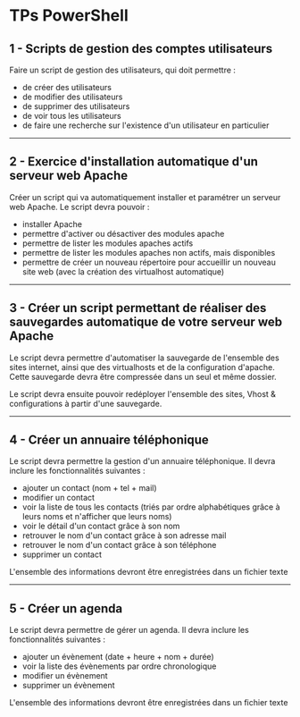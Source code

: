 # TPs PowerShell

## 1 - Scripts de gestion des comptes utilisateurs

Faire un script de gestion des utilisateurs, qui doit permettre : 

- de créer des utilisateurs
- de modifier des utilisateurs
- de supprimer des utilisateurs
- de voir tous les utilisateurs
- de faire une recherche sur l'existence d'un utilisateur en particulier

---

## 2 - Exercice d'installation automatique d'un serveur web Apache

Créer un script qui va automatiquement installer et paramétrer un serveur web Apache. Le script devra pouvoir : 

- installer Apache
- permettre d'activer ou désactiver des modules apache
- permettre de lister les modules apaches actifs
- permettre de lister les modules apaches non actifs, mais disponibles
- permettre de créer un nouveau répertoire pour accueillir un nouveau site web (avec la création des virtualhost automatique)

---

## 3 - Créer un script permettant de réaliser des sauvegardes automatique de votre serveur web Apache

Le script devra permettre d'automatiser la sauvegarde de l'ensemble des sites internet, ainsi que des virtualhosts et de la configuration d'apache. Cette sauvegarde devra être compressée dans un seul et même dossier.

Le script devra ensuite pouvoir redéployer l'ensemble des sites, Vhost & configurations à partir d'une sauvegarde.

---

## 4 - Créer un annuaire téléphonique

Le script devra permettre la gestion d'un annuaire téléphonique. Il devra inclure les fonctionnalités suivantes : 

- ajouter un contact (nom + tel + mail)
- modifier un contact
- voir la liste de tous les contacts (triés par ordre alphabétiques grâce à leurs noms et n'afficher que leurs noms)
- voir le détail d'un contact grâce à son nom
- retrouver le nom d'un contact grâce à son adresse mail
- retrouver le nom d'un contact grâce à son téléphone
- supprimer un contact

L'ensemble des informations devront être enregistrées dans un fichier texte

---

## 5 - Créer un agenda

Le script devra permettre de gérer un agenda. Il devra inclure les fonctionnalités suivantes : 

- ajouter un évènement (date + heure + nom + durée)
- voir la liste des évènements par ordre chronologique
- modifier un évènement
- supprimer un évènement

L'ensemble des informations devront être enregistrées dans un fichier texte
